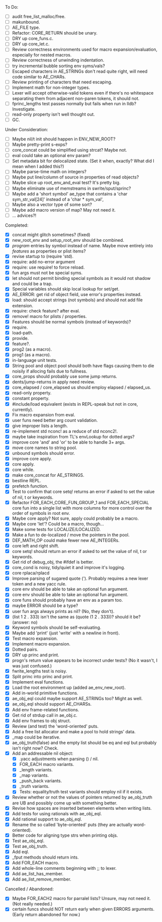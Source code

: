 To Do:
- [ ] audit free_list_malloc/free.
- [ ] makunbound.
- [ ] AE_FILE type.
- [ ] Refactor: CORE_RETURN should be unary.
- [ ] DRY up core_funs.c.
- [ ] DRY up core_let.c.
- [ ] Review correctness environments used for macro expansion/evaluation, especially for nested macros.
- [ ] Review correctness of unwinding indentation.
- [ ] try incremental bubble sorting env syms/vals?
- [ ] Escaped characters in AE_STRINGs don't read quite right, will need code similar to AE_CHARs.
- [ ] Review printing of characters that need escaping.
- [ ] Implement math for non-integer types.
- [ ] Lexer will accept otherwise-valid tokens even if there's no whitespace separating them from adjacent non-paren tokens, it should not.
- [ ] fprinc_lengths test passes normally but fails when run in lldb? Investigate.
- [ ] read-only property isn't well thought out.
- [ ] GC.

Under Consideration:
- [ ] Maybe nil/t init should happen in ENV_NEW_ROOT?
- [ ] Maybe pretty-print s-exps?
- [ ] core_concat could be simplified using strcat? Maybe not.
- [ ] eval could take an optional env param?
- [ ] Set metadata bit for delocalized state. (Set it when, exactly? What did I mean when I added this?)
- [ ] Maybe parse-time math on integers?
- [ ] Maybe put line/column of source in properties of read objects?
- [ ] Maybe slice up root_env_and_eval test? It's pretty big.
- [ ] Maybe eliminate use of memstreams in swrite/sput/sprinc?
- [ ] Maybe add a 'short symbol' ae_type that contains a 'char sym_str_val[24]' instead of a 'char * sym_val',
- [ ] Maybe also a vector type of some sort?
- [ ] Maybe add macro version of map? May not need it.
- [ ] ... advices?!

Completed:
- [x] concat might glitch sometimes? (fixed)
- [x] new_root_env and setup_root_env should be combined.
- [x] *program* entries by symbol instead of name. Maybe move entirely into *features* as properties or plist items?
- [x] revise startup to (require 'std).
- [x] require: add no-error argument
- [x] require: use require! to force reload.
- [x] fun args must not be special syms.
- [x] let should not permit binding special symbols as it would not shadow and could be a trap.
- [x] Special variables should skip local lookup for set/get.
- [x] AE_ERROR: get rid of object field, use error's properties instead.
- [x] load: should accept strings (not symbols) and should not add file extension.
- [x] require: check feature? after eval.
- [x] remove! macro for plists / properties.
- [x] Features should be normal symbols (instead of keywords)?
- [x] require.
- [x] load-path.
- [x] provide.
- [x] feature?.
- [x] prog2 (as a macro).
- [x] prog1 (as a macro).
- [x] in-language unit tests.
- [x] String pool and object pool should both have flags causing them to die noisily if allocing fails due to fullness.
- [x] core_props should probably use some jump returns.
- [x] dents/jump-returns in apply need review.
- [x] core_elapsed / core_elapsed us should employ elapsed / elapsed_us.
- [x] read-only property.
- [x] constant property.
- [x] #include/load equivalent (exists in REPL-speak but not in core, currently).
- [x] Fix macro expansion from eval.
- [x] user funs need better arg count validation.
- [x] give improper lists a length.
- [x] re-implement std nconc! as a reduce of std nconc2!.
- [x] maybe take inspiration from TL's envLookup for dotted args?
- [x] improve core 'and' and 'or' to be able to handle 3+ args.
- [x] move core names to string pool.
- [x] unbound symbols should error.
- [x] improve core apply.
- [x] core apply.
- [x] core while.
- [x] make core_concat for AE_STRINGS.
- [x] bestline REPL.
- [x] prefetch function.
- [x] Test to confirm that core setq! returns an error if asked to set the value of nil, t or keywords.
- [x] Refactor FOR_EACH_CORE_FUN_GROUP_1 and FOR_EACH_SPECIAL core fun into a single list with more columns for more control over the order of symbols in root env.
- [x] Maybe core apply? Not sure, apply could probably be a macro.
- [x] Maybe core 'let'? Could be a macro, though...
- [x] Make some tests for LOCALIZE/LOCALIZED.
- [x] Make a fun to de-localized / move the pointers in the pool.
- [x] DEF_MATH_OP could make fewer new AE_INTEGERs.
- [x] core left and right shift.
- [x] core setq! should return an error if asked to set the value of nil, t or keywords.
- [x] Get rid of debug_obj, the #ifdef is better.
- [x] core_cond is noisy, tidy/quiet it and improve it's logging.
- [x] core rplaca/rplacd
- [x] Improve parsing of sugared quote ('). Probably requires a new lexer token and a new yacc rule.
- [x] core env should be able to take an optional fun argument.
- [x] core env should be able to take an optional fun argument.
- [x] core funs should probably have an env as a param too.
- [x] maybe ERROR should be a type?
- [x] user fun args always prints as nil? (No, they don't).
- [x] (list 1 2 . 333) isn't the same as (quote (1 2 . 333))? should it be? (answer: no)
- [x] Keyword symbols should be self-evaluating.
- [x] Maybe add 'print' (just 'write' with a newline in front).
- [x] Test macro expansion.
- [x] Implement macro expansion.
- [x] Dotted pairs. 
- [x] DRY up princ and print.
- [x] progn's return value appears to be incorrect under tests? (No it wasn't, I was just confused.)
- [x] fwrite_lengths test is noisy.
- [x] Split princ into princ and print.
- [x] Implement eval functions.
- [x] Load the root environment up (added ae_env_new_root).
- [x] Add in-world primitive functions.
- [x] ae_obj_eql could maybe support AE_STRINGs too? Might as well.
- [x] ae_obj_eql should support AE_CHARSs.
- [x] Add env frame-related functions.
- [x] Get rid of strdup call in ae_obj.c.
- [x] Add env frames to obj struct.
- [x] Review (and test) the 'word-oriented' puts.
- [x] Add a free list allocator and make a pool to hold strings' data.
- [x] _map could be iterative.
- [x] ae_obj_truth(false) and the empty list should be eq and eql but probably isn't right now? Check.
- [X] Add an addressable nil object:
    - [x] .yacc adjustments when parsing () / nil.
    - [x] FOR_EACH macro variants.
    - [x] _length variants.
    - [x] _map variants.
    - [x] _push_back variants.
    - [x] _truth variants.
    - [x] Tests: equality/truth test variants should employ nil if it exists.
- [x] Review whether or not the values of pointers returned by ae_obj_truth are UB and possibly come up with something better.
- [x] Revise how spaces are inserted between elements when writing lists.
- [x] Add tests for using rationals with ae_obj_eql.
- [x] Add rational support to ae_obj_eql.
- [x] Rename the so called 'byte-oriented' puts (they are actually word-oriented).
- [x] Better code for aligning type strs when printing objs.
- [x] Test ae_obj_eql.
- [x] Test ae_obj_truth.
- [x] Add eql.
- [x] _fput methods should return ints.
- [x] Add FOR_EACH macro.
- [x] Add whole-line comments beginning with ;; to lexer.
- [x] Add ae_list_has_member.
- [x] Add ae_list_remove_member.

Cancelled / Abandoned:
- [x] Maybe FOR_EACH2 macro for parralel lists? Unsure, may not need it. (Not really needed.)
- [x] certain funcs should NOT return early when given ERRORS arguments. (Early return abandoned for now.)
